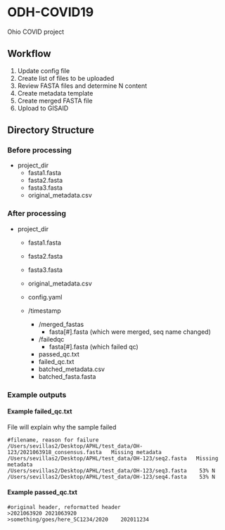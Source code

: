 # ODH-COVID19
Ohio COVID project

## Workflow
1. Update config file
2. Create list of files to be uploaded
3. Review FASTA files and determine N content
4. Create metadata template
5. Create merged FASTA file
6. Upload to GISAID

## Directory Structure
### Before processing
- project_dir
  - fasta1.fasta
  - fasta2.fasta
  - fasta3.fasta
  - original_metadata.csv


### After processing
- project_dir
  - fasta1.fasta
  - fasta2.fasta
  - fasta3.fasta
  - original_metadata.csv
  - config.yaml

  - /timestamp
    - /merged_fastas
      - fasta[#].fasta (which were merged, seq name changed)
    - /failedqc
      - fasta[#].fasta (which failed qc)
    - passed_qc.txt
    - failed_qc.txt
    - batched_metadata.csv
    - batched_fasta.fasta

### Example outputs
#### Example failed_qc.txt
File will explain why the sample failed
```
#filename, reason for failure
/Users/sevillas2/Desktop/APHL/test_data/OH-123/2021063918_consensus.fasta	Missing metadata
/Users/sevillas2/Desktop/APHL/test_data/OH-123/seq2.fasta	Missing metadata
/Users/sevillas2/Desktop/APHL/test_data/OH-123/seq3.fasta 	 53% N
/Users/sevillas2/Desktop/APHL/test_data/OH-123/seq4.fasta 	 53% N
```

#### Example passed_qc.txt
```
#original header, reformatted header
>2021063920	2021063920
>something/goes/here_SC1234/2020	202011234
```
